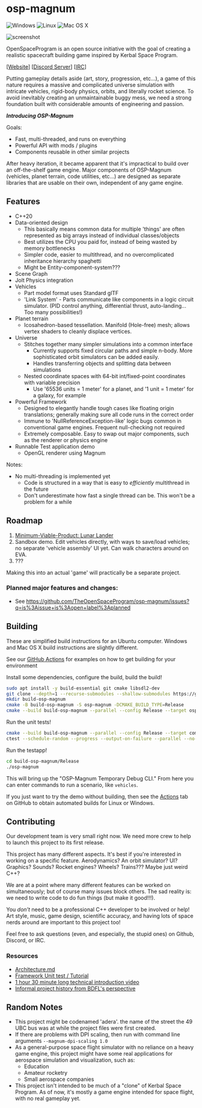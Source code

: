 # osp-magnum
![Windows](https://github.com/TheOpenSpaceProgram/osp-magnum/actions/workflows/windows.yml/badge.svg)
![Linux](https://github.com/TheOpenSpaceProgram/osp-magnum/actions/workflows/linux.yml/badge.svg)
![Mac OS X](https://github.com/TheOpenSpaceProgram/osp-magnum/actions/workflows/macos.yml/badge.svg)

![screenshot](screenshot0.png?raw=true "A Debug-rendered vehicle composed of parts flying over a planet.")

OpenSpaceProgram is an open source initiative with the goal of creating a realistic spacecraft building game inspired by Kerbal Space Program.

[[Website](https://openspaceprogram.org/)]  [[Discord Server](https://discord.gg/7xFsKRg)] [[IRC](ircs://irc.libera.chat:6697/#openspaceprogram)]

Putting gameplay details aside (art, story, progression, etc...), a game of this nature requires a massive and complicated universe simulation with intricate vehicles, rigid-body physics, orbits, and literally rocket science. To avoid inevitably creating an unmaintainable buggy mess, we need a strong foundation built with considerable amounts of engineering and passion.

***Introducing OSP-Magnum***

Goals:

* Fast, multi-threaded, and runs on everything
* Powerful API with mods / plugins
* Components reusable in other similar projects

After heavy iteration, it became apparent that it's impractical to build over an off-the-shelf game engine. Major components of OSP-Magnum (vehicles, planet terrain, code utilities, etc...) are designed as separate libraries that are usable on their own, independent of any game engine.

## Features

* C++20
* Data-oriented design
  * This basically means common data for multiple 'things' are often represented as big arrays instead of individual classes/objects
  * Best utilizes the CPU you paid for, instead of being wasted by memory bottlenecks
  * Simpler code, easier to multithread, and no overcomplicated inheritance hierarchy spaghetti
  * Might be Entity-component-system???
* Scene Graph
* Jolt Physics integration
* Vehicles
  * Part model format uses Standard glTF
  * 'Link System' - Parts communicate like components in a logic circuit simulator. (PID control anything, differential thrust, auto-landing... Too many possibilities!)
* Planet terrain
  * Icosahedron-based tessellation. Manifold (Hole-free) mesh; allows vertex shaders to cleanly displace vertices.
* Universe
  * Stitches together many simpler simulations into a common interface
    * Currently supports fixed circular paths and simple n-body. More sophisticated orbit simulators can be added easily.
    * Handles transferring objects and splitting data between simulations
  * Nested coordinate spaces with 64-bit int/fixed-point coordinates with variable precision
    * Use '65536 units = 1 meter' for a planet, and '1 unit = 1 meter' for a galaxy, for example
* Powerful Framework
  * Designed to elegantly handle tough cases like floating origin translations; generally making sure all code runs in the correct order
  * Immune to 'NullReferenceException-like' logic bugs common in conventional game engines. Frequent null-checking not required
  * Extremely composable. Easy to swap out major components, such as the renderer or physics engine
* Runnable Test application demo
  * OpenGL renderer using Magnum
  
Notes:

* No multi-threading is implemented yet
  * Code is structured in a way that is easy to *efficiently* multithread in the future 
  * Don't underestimate how fast a single thread can be. This won't be a problem for a while

## Roadmap

1. [Minimum-Viable-Product: Lunar Lander](https://github.com/TheOpenSpaceProgram/osp-magnum/issues/308)
2. Sandbox demo. Edit vehicles directly, with ways to save/load vehicles; no separate 'vehicle assembly' UI yet. Can walk characters around on EVA.
3. ???

Making this into an actual 'game' will practically be a separate project.

### Planned major features and changes:

* See https://github.com/TheOpenSpaceProgram/osp-magnum/issues?q=is%3Aissue+is%3Aopen+label%3Aplanned

## Building

These are simplified build instructions for an Ubuntu computer. Windows and Mac OS X build instructions are slightly different.

See our [GitHub Actions](https://github.com/TheOpenSpaceProgram/osp-magnum/tree/master/.github/workflows) for examples on how to get building for your environment

Install some dependencies, configure the build, build the build!

```bash
sudo apt install -y build-essential git cmake libsdl2-dev
git clone --depth=1 --recurse-submodules --shallow-submodules https://github.com/TheOpenSpaceProgram/osp-magnum.git osp-magnum
mkdir build-osp-magnum
cmake -B build-osp-magnum -S osp-magnum -DCMAKE_BUILD_TYPE=Release
cmake --build build-osp-magnum --parallel --config Release --target osp-magnum
```

Run the unit tests!

```bash
cmake --build build-osp-magnum --parallel --config Release --target compile-tests
ctest --schedule-random --progress --output-on-failure --parallel --no-tests error --build-config Release --test-dir build-osp-magnum/test
```

Run the testapp!

```bash
cd build-osp-magnum/Release
./osp-magnum
```

This will bring up the "OSP-Magnum Temporary Debug CLI." From here you can enter commands to run a scenario, like `vehicles`.

If you just want to try the demo without building, then see the [Actions](https://github.com/TheOpenSpaceProgram/osp-magnum/actions) tab on GitHub to obtain automated builds for Linux or Windows.

## Contributing

Our development team is very small right now. We need more crew to help to launch this project to its first release.

This project has many different aspects. It's best if you're interested in working on a specific feature. Aerodynamics? An orbit simulator? UI? Graphics? Sounds? Rocket engines? Wheels? Trains??? Maybe just weird C++?

We are at a point where many different features can be worked on simultaneously; but of course many issues block others. The sad reality is: we need to write code to do fun things (but make it good!!!).

You *don't* need to be a professional C++ developer to be involved or help! Art style, music, game design, scientific accuracy, and having lots of space nerds around are important to this project too!

Feel free to ask questions (even, and especially, the stupid ones) on Github, Discord, or IRC.

### Resources

* [Architecture.md](docs/architecture.md)
* [Framework Unit test / Tutorial](test/framework/main.cpp)
* [1 hour 30 minute long technical introduction video](https://www.youtube.com/watch?v=vdUllp9-E6k)
* [Informal project history from BDFL's perspective](https://gist.github.com/Capital-Asterisk/a22c81ffff1bf20d5023bdd40909d31d)

## Random Notes
* This project might be codenamed 'adera'. the name of the street the 49 UBC bus was at while the project files were first created.
* If there are problems with DPI scaling, then run with command line arguments `--magnum-dpi-scaling 1.0`
* As a general-purpose space flight simulator with no reliance on a heavy game engine, this project might have some real applications for aerospace simulation and visualization, such as:
  * Education
  * Amateur rocketry
  * Small aerospace companies
* This project isn't intended to be much of a "clone" of Kerbal Space Program. As of now, it's mostly a game engine intended for space flight, with no real gameplay yet.
